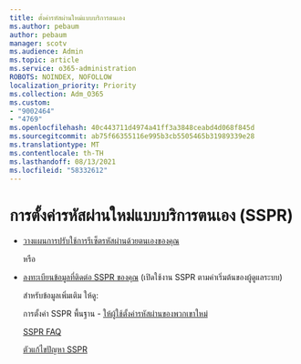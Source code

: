 ```yaml
---
title: ตั้งค่ารหัสผ่านใหม่แบบบริการตนเอง
ms.author: pebaum
author: pebaum
manager: scotv
ms.audience: Admin
ms.topic: article
ms.service: o365-administration
ROBOTS: NOINDEX, NOFOLLOW
localization_priority: Priority
ms.collection: Adm_O365
ms.custom:
- "9002464"
- "4769"
ms.openlocfilehash: 40c443711d4974a41ff3a3848ceabd4d068f845d
ms.sourcegitcommit: ab75f66355116e995b3cb5505465b31989339e28
ms.translationtype: MT
ms.contentlocale: th-TH
ms.lasthandoff: 08/13/2021
ms.locfileid: "58332612"
---
```

# <a name="self-service-password-reset-sspr"></a>การตั้งค่ารหัสผ่านใหม่แบบบริการตนเอง (SSPR)

- [วางแผนการปรับใช้การรีเซ็ตรหัสผ่านด้วยตนเองของคุณ](https://go.microsoft.com/fwlink/?linkid=2142944)  

    หรือ
- [ลงทะเบียนข้อมูลที่ติดต่อ SSPR ของคุณ](https://mysignins.microsoft.com/security-info) (เปิดใช้งาน SSPR ตามค่าเริ่มต้นของผู้ดูแลระบบ)

    สำหรับข้อมูลเพิ่มเติม ให้ดู:

    การตั้งค่า SSPR พื้นฐาน - [ให้ผู้ใช้ตั้งค่ารหัสผ่านของพวกเขาใหม่](https://docs.microsoft.com/microsoft-365/admin/add-users/let-users-reset-passwords)

    [SSPR FAQ](https://docs.microsoft.com/azure/active-directory/authentication/active-directory-passwords-faq)

    [ตัวแก้ไขปัญหา SSPR](https://docs.microsoft.com/azure/active-directory/authentication/active-directory-passwords-troubleshoot)
